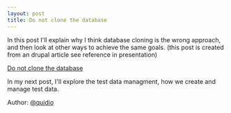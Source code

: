 ```yaml
---
layout: post
title: Do not clone the database
---
```


In this post I'll explain why I think database cloning is the wrong approach,
and then look at other ways to achieve the same goals.
(this post is created from an drupal article see reference in presentation)

[Do not clone the database](/pres/DoNotCloneTheDatabase/index.html)

In my next post, I'll explore the test data managment, how we create and manage test data.

Author: [@quidio](https://github.com/quidio)